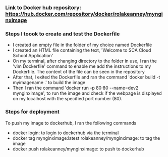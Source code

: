 ### Link to Docker hub repository: https://hub.docker.com/repository/docker/rolakeanney/mynginximage

### Steps I toook to create and test the Dockerfile
- I created an empty file in the folder of my choice named Dockerfile
- I created an HTML file containing the text, 'Welcome to SCA Cloud School Application'
- On my terminal, after changing directory to the folder in use, I ran the 'vim Dockerfile' command to enable me add the instructions to my Dockerfile. The content of the file can be seen in the repository
- After that, I exited the Dockerfile and ran the command 'docker build -t myimagename .' to build the image
- Then I ran the command 'docker run -p 80:80 --name=dev2 mynginximage', to run the image and check if the webpage is displayed on my localhost with the specified port number (80). 

### Steps for deployment
 To push my image to dockerhub, I ran the following commands
 - docker login: to login to dockerhub via the terminal
 - docker tag mynginximage:latest rolakeanney/mynginximage: to tag the image
 - docker push rolakeanney/mynginximage: to push to dockerhub
